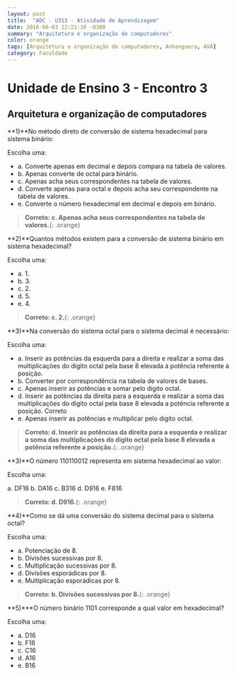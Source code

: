 ```yaml
---
layout: post
title:  "AOC - U3S3 - Atividade de Aprendizagem"
date: 2016-06-03 12:21:10 -0300
summary: "Arquitetura e organização de computadores"
color: orange
tags: [Arquitetura e organização de computadores, Anhanguera, AVA]
category: Faculdade
---
```


# Unidade de Ensino 3 - Encontro 3

## Arquitetura e organização de computadores

**1)**No método direto de conversão de sistema hexadecimal para sistema binário:

Escolha uma:

- a. Converte apenas em decimal e depois compara na tabela de valores.
- b. Apenas converte de octal para binário.
- c. Apenas acha seus correspondentes na tabela de valores.
- d. Converte apenas para octal e depois acha seu correspondente na tabela de valores.
- e. Converte o número hexadecimal em decimal e depois em binário.

> **Correto: c. Apenas acha seus correspondentes na tabela de valores.**{: .orange}

<script async src="//pagead2.googlesyndication.com/pagead/js/adsbygoogle.js"></script>
<!-- Anuncio Index Page -->
<ins class="adsbygoogle"
     style="display:block"
     data-ad-client="ca-pub-7123972893709158"
     data-ad-slot="2188606626"
     data-ad-format="auto"></ins>
<script>
(adsbygoogle = window.adsbygoogle || []).push({});
</script>

**2)**Quantos métodos existem para a conversão de sistema binário em sistema hexadecimal?

Escolha uma:

- a. 1.
- b. 3.
- c. 2.
- d. 5.
- e. 4.

> **Correto: c. 2.**{: .orange}

**3)**Na conversão do sistema octal para o sistema decimal é necessário:

Escolha uma:

- a. Inserir as potências da esquerda para a direita e realizar a soma das multiplicações do digito octal pela base 8 elevada à potência referente à posição.
- b. Converter por correspondência na tabela de valores de bases.
- c. Apenas inserir as potências e somar pelo digito octal.
- d. Inserir as potências da direita para a esquerda e realizar a soma das multiplicações do digito octal pela base 8 elevada a potência referente a posição. Correto
- e. Apenas inserir as potências e multiplicar pelo digito octal.

> **Correto: d. Inserir as potências da direita para a esquerda e realizar a soma das multiplicações do digito octal pela base 8 elevada a potência referente a posição.**{: .orange}

**3)**O número 110110012 representa em sistema hexadecimal ao valor:

Escolha uma:

a. DF16
b. DA16
c. B316
d. D916
e. F816

> **Correto: d. D916.**{: .orange}

**4)**Como se dá uma conversão do sistema decimal para o sistema octal?

Escolha uma:

- a. Potenciação de 8.
- b. Divisões sucessivas por 8.
- c. Multiplicação sucessivas por 8.
- d. Divisões esporádicas por 8.
- e. Multiplicação esporádicas por 8.

> **Correto: b. Divisões sucessivas por 8.**{: .orange}

**5)***O número binário 1101 corresponde a qual valor em hexadecimal?

Escolha uma:

- a. D16
- b. F16
- c. C16
- d. A16
- e. B16